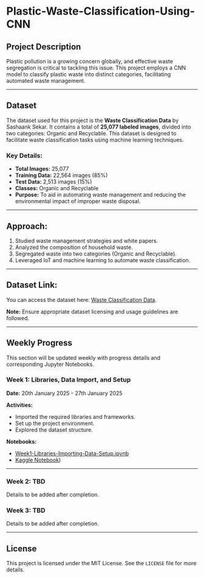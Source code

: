 # Plastic-Waste-Classification-Using-CNN

## Project Description
Plastic pollution is a growing concern globally, and effective waste segregation is critical to tackling this issue. This project employs a CNN model to classify plastic waste into distinct categories, facilitating automated waste management.

---

## Dataset
The dataset used for this project is the **Waste Classification Data** by Sashaank Sekar. It contains a total of **25,077 labeled images**, divided into two categories: Organic and Recyclable. This dataset is designed to facilitate waste classification tasks using machine learning techniques.

### Key Details:
- **Total Images:** 25,077  
- **Training Data:** 22,564 images (85%)  
- **Test Data:** 2,513 images (15%)  
- **Classes:** Organic and Recyclable  
- **Purpose:** To aid in automating waste management and reducing the environmental impact of improper waste disposal.

---

## Approach:
1. Studied waste management strategies and white papers.
2. Analyzed the composition of household waste.
3. Segregated waste into two categories (Organic and Recyclable).
4. Leveraged IoT and machine learning to automate waste classification.

---

## Dataset Link:
You can access the dataset here: [Waste Classification Data](https://www.kaggle.com/datasets).

**Note:** Ensure appropriate dataset licensing and usage guidelines are followed.

---

## Weekly Progress
This section will be updated weekly with progress details and corresponding Jupyter Notebooks.

### Week 1: Libraries, Data Import, and Setup  
**Date:** 20th January 2025 - 27th January 2025  

**Activities:**  
- Imported the required libraries and frameworks.  
- Set up the project environment.  
- Explored the dataset structure.

**Notebooks:**  
- [Week1-Libraries-Importing-Data-Setup.ipynb](importing-data-week1.ipynb)  
- [Kaggle Notebook](https://www.kaggle.com/code/rathodsejal/importing-data-week1))

---

### Week 2: TBD  
Details to be added after completion.

### Week 3: TBD  
Details to be added after completion.

---

## License
This project is licensed under the MIT License. See the `LICENSE` file for more details.
